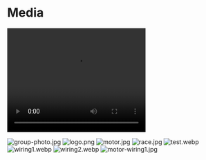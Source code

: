 # Media

<video width="320" height="240" controls>
    <source src="media/pier-pressure-intro.mp4" type="video/mp4">
</video>

![group-photo.jpg](media/group-photo.jpg)
![logo.png](media/logo.png)
![motor.jpg](media/motor.jpg)
![race.jpg](media/race.jpg)
![test.webp](media/test.webp)
![wiring1.webp](media/wiring1.webp)
![wiring2.webp](media/wiring2.webp)
![motor-wiring1.jpg](media/motor-wiring1.jpg)

